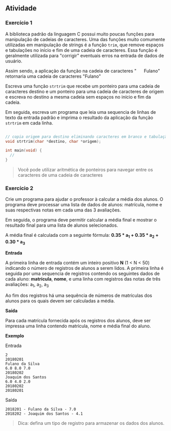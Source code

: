 
## Atividade


### Exercício 1

A biblioteca padrão da linguagem C possui muito poucas funções para manipulação de cadeias de caracteres. Uma das funções muito comumente utilizadas em manipulação de strings é a função ``trim``, que remove espaços e tabulações no início e fim de uma cadeia de caracteres. Essa função é geralmente utilizada para "corrigir" eventuais erros na entrada de dados de usuário.

Assim sendo, a aplicação da função na cadeia de caracteres "&nbsp;&nbsp;&nbsp;&nbsp;&nbsp;&nbsp;Fulano" retornaria uma cadeia de caracteres "Fulano"

Escreva uma função ``strtrim`` que recebe um ponteiro para uma cadeia de caracteres destino e um ponteiro para uma cadeia de caracteres de origem e escreva no destino a mesma cadeia sem espaços no início e fim da cadeia.

Em seguida, escreva um programa que leia uma sequencia de linhas de texto da entrada padrão e imprima o resultado da aplicação da função ``strtrim`` em cada linha.

```C

// copia origem para destino eliminando caracteres em branco e tabulação do início/fim da string
void strtrim(char *destino, char *origem);

int main(void) {
  //
}
```
> Você pode utilizar aritmética de ponteiros para navegar entre os caracteres de uma cadeia de caracteres


### Exercício 2

Crie um programa para ajudar o professor à calcular a média dos alunos. O programa deve processar uma lista de dados de alunos: matrícula, nome e suas respectivas notas em cada uma das 3 avaliações.

Em seguida, o programa deve permitir calcular a média final e mostrar o resultado final para uma lista de alunos selecionados.

A média final é calculada com a seguinte fórmula: **0.35 \* a<sub>1</sub> + 0.35 \* a<sub>2</sub> + 0.30 \* a<sub>3</sub>**


**Entrada**

A primeira linha de entrada contém um inteiro positivo **N** (1 < N < 50) indicando o número de registros de alunos a serem lidos. A primeira linha é seguida por uma sequencia de registros contendo os seguintes dados de cada aluno: **matrícula**, **nome**, e uma linha com registros das notas de três avaliações: a<sub>1</sub>, a<sub>2</sub>, a<sub>3</sub>

Ao fim dos registros há uma sequência de números de matrículas dos alunos para os quais devem ser calculadas a média.

**Saída**

Para cada matrícula fornecida após os registros dos alunos, deve ser impressa uma linha contendo matrícula, nome e média final do aluno.

**Exemplo**

Entrada
```
2
20180201
Fulano da Silva
6.0 8.0 7.0
20180202
Joaquim dos Santos
6.0 4.0 2.0
20180202
20180201
```

Saída
```
2018201 - Fulano da Silva - 7.0
2018202 - Joaquim dos Santos - 4.1
```
> Dica: defina um tipo de registro para armazenar os dados dos alunos.
